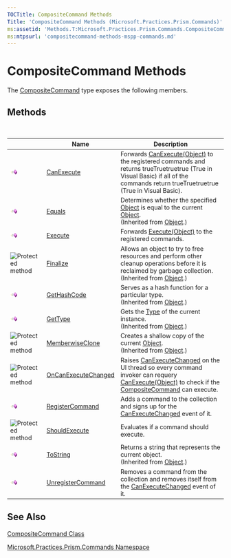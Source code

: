 ```yaml
---
TOCTitle: CompositeCommand Methods
Title: 'CompositeCommand Methods (Microsoft.Practices.Prism.Commands)'
ms:assetid: 'Methods.T:Microsoft.Practices.Prism.Commands.CompositeCommand'
ms:mtpsurl: 'compositecommand-methods-mspp-commands.md'
---
```



# CompositeCommand Methods

The [CompositeCommand](compositecommand-class-mspp-commands.md) type exposes the following members.

## Methods
 
<table>

<thead>
<tr class="header">
<th> </th>
<th>Name</th>
<th>Description</th>
</tr>
</thead>
<tbody>
<tr class="odd">
<td><img src="images/public-method.gif" title="Public method" /></td>
<td><a href="https://msdn.microsoft.com/library/microsoft.practices.prism.commands.compositecommand.canexecute(system.object)">CanExecute</a></td>
<td><div class="summary">
Forwards <a href="http://msdn.microsoft.com/en-us/library/ms604093">CanExecute(Object)</a> to the registered commands and returns trueTruetruetrue (True in Visual Basic) if all of the commands return trueTruetruetrue (True in Visual Basic).
</div></td>
</tr>
<tr class="even">
<td><img src="images/public-method.gif" title="Public method" /></td>
<td><a href="http://msdn.microsoft.com/en-us/library/bsc2ak47">Equals</a></td>
<td><div class="summary">
Determines whether the specified <a href="http://msdn.microsoft.com/en-us/library/e5kfa45b">Object</a> is equal to the current <a href="http://msdn.microsoft.com/en-us/library/e5kfa45b">Object</a>.
</div>
(Inherited from <a href="http://msdn.microsoft.com/en-us/library/e5kfa45b">Object</a>.)</td>
</tr>
<tr class="odd">
<td><img src="images/public-method.gif" title="Public method" /></td>
<td><a href="https://msdn.microsoft.com/library/microsoft.practices.prism.commands.compositecommand.execute(system.object)">Execute</a></td>
<td><div class="summary">
Forwards <a href="http://msdn.microsoft.com/en-us/library/ms604094">Execute(Object)</a> to the registered commands.
</div></td>
</tr>
<tr class="even">
<td><img src="https://msdn.microsoft.com/en-us/Gg430975.protmethod(en-us,PandP.50).gif" title="Protected method" /></td>
<td><a href="http://msdn.microsoft.com/en-us/library/4k87zsw7">Finalize</a></td>
<td><div class="summary">
Allows an object to try to free resources and perform other cleanup operations before it is reclaimed by garbage collection.
</div>
(Inherited from <a href="http://msdn.microsoft.com/en-us/library/e5kfa45b">Object</a>.)</td>
</tr>
<tr class="odd">
<td><img src="images/public-method.gif" title="Public method" /></td>
<td><a href="http://msdn.microsoft.com/en-us/library/zdee4b3y">GetHashCode</a></td>
<td><div class="summary">
Serves as a hash function for a particular type.
</div>
(Inherited from <a href="http://msdn.microsoft.com/en-us/library/e5kfa45b">Object</a>.)</td>
</tr>
<tr class="even">
<td><img src="images/public-method.gif" title="Public method" /></td>
<td><a href="http://msdn.microsoft.com/en-us/library/dfwy45w9">GetType</a></td>
<td><div class="summary">
Gets the <a href="http://msdn.microsoft.com/en-us/library/42892f65">Type</a> of the current instance.
</div>
(Inherited from <a href="http://msdn.microsoft.com/en-us/library/e5kfa45b">Object</a>.)</td>
</tr>
<tr class="odd">
<td><img src="https://msdn.microsoft.com/en-us/Gg430975.protmethod(en-us,PandP.50).gif" title="Protected method" /></td>
<td><a href="http://msdn.microsoft.com/en-us/library/57ctke0a">MemberwiseClone</a></td>
<td><div class="summary">
Creates a shallow copy of the current <a href="http://msdn.microsoft.com/en-us/library/e5kfa45b">Object</a>.
</div>
(Inherited from <a href="http://msdn.microsoft.com/en-us/library/e5kfa45b">Object</a>.)</td>
</tr>
<tr class="even">
<td><img src="https://msdn.microsoft.com/en-us/Gg430975.protmethod(en-us,PandP.50).gif" title="Protected method" /></td>
<td><a href="https://msdn.microsoft.com/library/microsoft.practices.prism.commands.compositecommand.oncanexecutechanged">OnCanExecuteChanged</a></td>
<td><div class="summary">
Raises <a href="http://msdn.microsoft.com/en-us/library/ms523106">CanExecuteChanged</a> on the UI thread so every command invoker can requery <a href="http://msdn.microsoft.com/en-us/library/ms604093">CanExecute(Object)</a> to check if the <a href="https://msdn.microsoft.com/library/microsoft.practices.prism.commands.compositecommand">CompositeCommand</a> can execute.
</div></td>
</tr>
<tr class="odd">
<td><img src="images/public-method.gif" title="Public method" /></td>
<td><a href="https://msdn.microsoft.com/library/microsoft.practices.prism.commands.compositecommand.registercommand(system.windows.input.icommand)">RegisterCommand</a></td>
<td><div class="summary">
Adds a command to the collection and signs up for the <a href="http://msdn.microsoft.com/en-us/library/ms523106">CanExecuteChanged</a> event of it.
</div></td>
</tr>
<tr class="even">
<td><img src="https://msdn.microsoft.com/en-us/Gg430975.protmethod(en-us,PandP.50).gif" title="Protected method" /></td>
<td><a href="https://msdn.microsoft.com/library/microsoft.practices.prism.commands.compositecommand.shouldexecute(system.windows.input.icommand)">ShouldExecute</a></td>
<td><div class="summary">
Evaluates if a command should execute.
</div></td>
</tr>
<tr class="odd">
<td><img src="images/public-method.gif" title="Public method" /></td>
<td><a href="http://msdn.microsoft.com/en-us/library/7bxwbwt2">ToString</a></td>
<td><div class="summary">
Returns a string that represents the current object.
</div>
(Inherited from <a href="http://msdn.microsoft.com/en-us/library/e5kfa45b">Object</a>.)</td>
</tr>
<tr class="even">
<td><img src="images/public-method.gif" title="Public method" /></td>
<td><a href="https://msdn.microsoft.com/library/microsoft.practices.prism.commands.compositecommand.unregistercommand(system.windows.input.icommand)">UnregisterCommand</a></td>
<td><div class="summary">
Removes a command from the collection and removes itself from the <a href="http://msdn.microsoft.com/en-us/library/ms523106">CanExecuteChanged</a> event of it.
</div></td>
</tr>
</tbody>
</table>

## See Also

[CompositeCommand Class](compositecommand-class-mspp-commands.md)

[Microsoft.Practices.Prism.Commands Namespace](mspp-commands-namespace.md)
